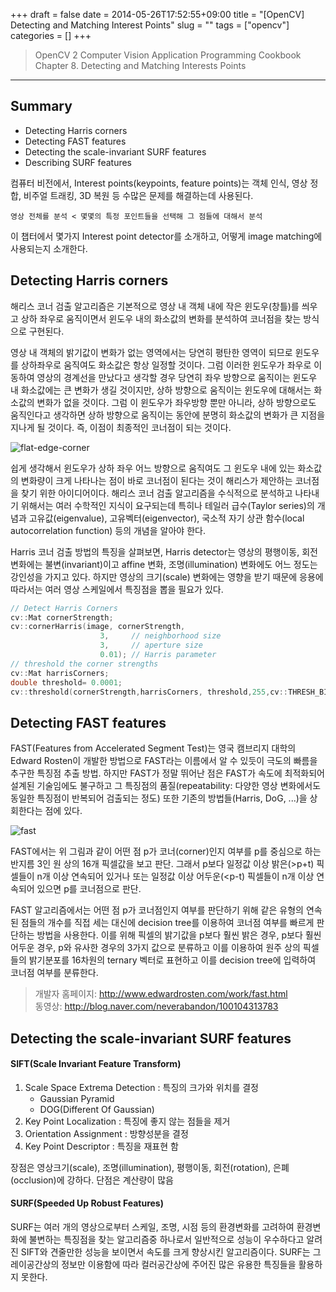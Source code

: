 +++ 
draft = false
date = 2014-05-26T17:52:55+09:00
title = "[OpenCV] Detecting and Matching Interest Points"
slug = "" 
tags = ["opencv"]
categories = []
+++

> OpenCV 2 Computer Vision Application Programming Cookbook  
> Chapter 8. Detecting and Matching Interests Points  

---

## Summary

* Detecting Harris corners
* Detecting FAST features
* Detecting the scale-invariant SURF features
* Describing SURF features  

컴퓨터 비전에서, Interest points(keypoints, feature points)는 객체 인식, 영상 정합, 비주얼 트래킹, 3D 복원 등 수많은 문제를 해결하는데 사용된다.

`영상 전체를 분석 < 몇몇의 특정 포인트들을 선택해 그 점들에 대해서 분석`

이 챕터에서 몇가지 Interest point detector를 소개하고, 어떻게 image matching에 사용되는지 소개한다.



## Detecting Harris corners

해리스 코너 검출 알고리즘은 기본적으로 영상 내 객체 내에 작은 윈도우(창틀)를 씌우고 상하 좌우로 움직이면서 윈도우 내의 화소값의 변화를 분석하여 코너점을 찾는 방식으로 구현된다.

영상 내 객체의 밝기값이 변화가 없는 영역에서는 당연히 평탄한 영역이 되므로 윈도우를 상하좌우로 움직여도 화소값은 항상 일정할 것이다. 그럼 이러한 윈도우가 좌우로 이동하여 영상의 경계선을 만났다고 생각할 경우 당연히 좌우 방향으로 움직이는 윈도우 내 화소값에는 큰 변화가 생길 것이지만, 상하 방향으로 움직이는 윈도우에 대해서는 화소값의 변화가 없을 것이다. 그럼 이 윈도우가 좌우방향 뿐만 아니라, 상하 방향으로도 움직인다고 생각하면 상하 방향으로 움직이는 동안에 분명히 화소값의 변화가 큰 지점을 지나게 될 것이다. 즉, 이점이 최종적인 코너점이 되는 것이다.

![flat-edge-corner](http://cfile5.uf.tistory.com/image/2759A4385344AA94315FF9)

쉽게 생각해서 윈도우가 상하 좌우 어느 방향으로 움직여도 그 윈도우 내에 있는 화소값의 변화량이 크게 나타나는 점이 바로 코너점이 된다는 것이 해리스가 제안하는 코너점을 찾기 위한 아이디어이다. 해리스 코너 검출 알고리즘을 수식적으로 분석하고 나타내기 위해서는 여러 수학적인 지식이 요구되는데 특히나 테일러 급수(Taylor series)의 개념과 고유값(eigenvalue), 고유벡터(eigenvector), 국소적 자기 상관 함수(local autocorrelation function) 등의 개념을 알아야 한다.

Harris 코너 검출 방법의 특징을 살펴보면, Harris detector는 영상의 평행이동, 회전변화에는 불변(invariant)이고 affine 변화, 조명(illumination) 변화에도 어느 정도는 강인성을 가지고 있다. 하지만 영상의 크기(scale) 변화에는 영향을 받기 때문에 응용에 따라서는 여러 영상 스케일에서 특징점을 뽑을 필요가 있다.

```cpp
// Detect Harris Corners
cv::Mat cornerStrength;
cv::cornerHarris(image, cornerStrength,
                    3,     // neighborhood size
                    3,     // aperture size
                    0.01); // Harris parameter
// threshold the corner strengths
cv::Mat harrisCorners;
double threshold= 0.0001;
cv::threshold(cornerStrength,harrisCorners, threshold,255,cv::THRESH_BINARY);
```



## Detecting FAST features

FAST(Features from Accelerated Segment Test)는 영국 캠브리지 대학의 Edward Rosten이 개발한 방법으로 FAST라는 이름에서 알 수 있듯이 극도의 빠름을 추구한 특징점 추출 방법. 하지만 FAST가 정말 뛰어난 점은 FAST가 속도에 최적화되어 설계된 기술임에도 불구하고 그 특징점의 품질(repeatability: 다양한 영상 변화에서도 동일한 특징점이 반복되어 검출되는 정도) 또한 기존의 방법들(Harris, DoG, ...)을 상회한다는 점에 있다.

![fast](http://cfile24.uf.tistory.com/image/253AC33A534626FA0C7695)

FAST에서는 위 그림과 같이 어떤 점 p가 코너(corner)인지 여부를 p를 중심으로 하는 반지름 3인 원 상의 16개 픽셀값을 보고 판단. 그래서 p보다 일정값 이상 밝은(>p+t) 픽셀들이 n개 이상 연속되어 있거나 또는 일정값 이상 어두운(<p-t) 픽셀들이 n개 이상 연속되어 있으면 p를 코너점으로 판단.

FAST 알고리즘에서는 어떤 점 p가 코너점인지 여부를 판단하기 위해 같은 유형의 연속된 점들의 개수를 직접 세는 대신에 decision tree를 이용하여 코너점 여부를 빠르게 판단하는 방법을 사용한다. 이를 위해 픽셀의 밝기값을 p보다 훨씬 밝은 경우, p보다 훨씬 어두운 경우, p와 유사한 경우의 3가지 값으로 분류하고 이를 이용하여 원주 상의 픽셀들의 밝기분포를 16차원의 ternary 벡터로 표현하고 이를 decision tree에 입력하여 코너점 여부를 분류한다.

> 개발자 홈페이지: http://www.edwardrosten.com/work/fast.html  
> 동영상: http://blog.naver.com/neverabandon/100104313783



## Detecting the scale-invariant SURF features

#### SIFT(Scale Invariant Feature Transform)

1)  Scale Space Extrema Detection : 특징의 크가와 위치를 결정  
       - Gaussian Pyramid  
       - DOG(Different Of Gaussian)  
2) Key Point Localization  : 특징에 좋지 않는 점들을 제거  
3) Orientation Assignment : 방향성분을 결정  
4) Key Point Descriptor : 특징을 재표현 함  

장점은  영상크기(scale), 조명(illumination), 평행이동, 회전(rotation), 은폐(occlusion)에 강하다. 단점은  계산량이 많음

#### SURF(Speeded Up Robust Features)

SURF는 여러 개의 영상으로부터 스케일, 조명, 시점 등의 환경변화를 고려하여 환경변화에 불변하는 특징점을 찾는 알고리즘중 하나로서 일반적으로 성능이 우수하다고 알려진 SIFT와 견줄만한 성능을 보이면서 속도를 크게 향상시킨 알고리즘이다. SURF는 그레이공간상의 정보만 이용함에 따라 컬러공간상에 주어진 많은 유용한 특징들을 활용하지 못한다.

